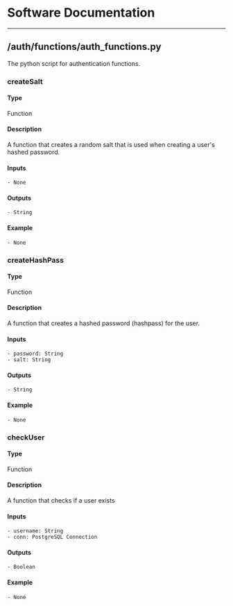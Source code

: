 # Software Documentation

---

## /auth/functions/auth_functions.py

The python script for authentication functions.

### createSalt

#### Type

Function

#### Description

A function that creates a random salt that is used when creating a user's hashed password.

#### Inputs

    - None

#### Outputs

    - String

#### Example

    - None

### createHashPass

#### Type

Function

#### Description

A function that creates a hashed password (hashpass) for the user.

#### Inputs

    - password: String
    - salt: String

#### Outputs

    - String

#### Example

    - None

### checkUser

#### Type

Function

#### Description

A function that checks if a user exists

#### Inputs

    - username: String
    - conn: PostgreSQL Connection

#### Outputs

    - Boolean

#### Example

    - None

